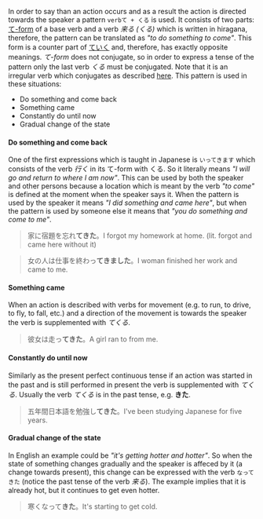 In order to say than an action occurs and as a result the action is directed towards the speaker a pattern `verbて + くる` is used.  It consists of two parts: [て-form](52) of a base verb and a verb *来る (くる)* which is written in hiragana, therefore, the pattern can be translated as *"to do something to come"*. This form is a counter part of [ていく](116) and, therefore, has exactly opposite meanings.
*て-form* does not conjugate, so in order to express a tense of the pattern only the last verb *くる* must be conjugated. Note that it is an irregular verb which conjugates as described [here](162).
This pattern is used in these situations:
- Do something and come back
- Something came
- Constantly do until now
- Gradual change of the state
#### Do something and come back
One of the first expressions which is taught in Japanese is `いってきます` which consists of the verb *行く* in its て-form with くる. So it literally means *"I will go and return to where I am now"*.
This can be used by both the speaker and other persons because a location which is meant by the verb *"to come"* is defined at the moment when the speaker says it. When the pattern is used by the speaker it means *"I did something and came here"*, but when the pattern is used by someone else it means that *"you do something and come to me"*.
>家に宿題を忘れ**てきた**。I forgot my homework at home. (lit. forgot and came here without it)

>女の人は仕事を終わっ**てきました**。I woman finished her work and came to me.
#### Something came
When an action is described with verbs for movement (e.g. to run, to drive, to fly, to fall, etc.) and a direction of the movement is towards the speaker the verb is supplemented with *てくる*.
>彼女は走っ**てきた**。A girl ran to from me.
#### Constantly do until now
Similarly as the present perfect continuous tense if an action was started in the past and is still performed in present the verb is supplemented with *てくる*. Usually the verb *てくる* is in the past tense, e.g. **きた**.
>五年間日本語を勉強し**てきた**。I've been studying Japanese for five years.
#### Gradual change of the state
In English an example could be *"it's getting hotter and hotter"*. So when the state of something changes gradually and the speaker is affeced by it (a change towards present), this change can be expressed with the verb `なってきた` (notice the past tense of the verb *来る*). The example implies that it is already hot, but it continues to get even hotter.
>寒くなって**きた**。It's starting to get cold.